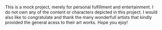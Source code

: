 This is a mock project, merely for personal fulfillment and entertainment.
I do not own any of the content or characters depicted in this project.
I would also like to congratulate and thank the many wonderfull artists that kindly provided the general acess to their art works.
Hope you ejoy!